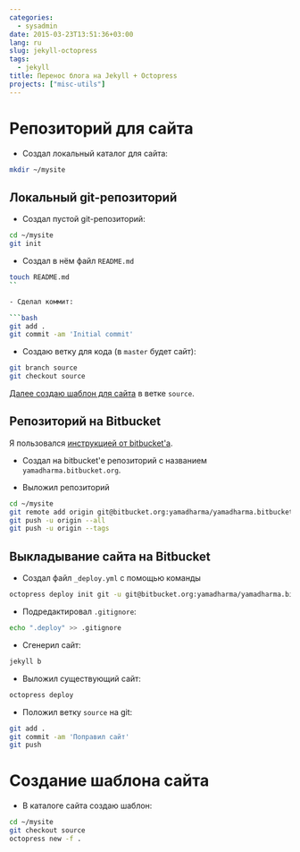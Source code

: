 ```yaml
---
categories:
  - sysadmin
date: 2015-03-23T13:51:36+03:00
lang: ru
slug: jekyll-octopress
tags:
  - jekyll
title: Перенос блога на Jekyll + Octopress
projects: ["misc-utils"]
---
```



# Репозиторий для сайта ##

- Создал локальный каталог для сайта:

```bash
mkdir ~/mysite
```

<!--more-->

## Локальный git-репозиторий ###

- Создал пустой git-репозиторий:

```bash
cd ~/mysite
git init
```

- Создал в нём файл `README.md`

```bash
touch README.md
``

- Сделал коммит:

```bash
git add .
git commit -am 'Initial commit'
```

- Создаю ветку для кода (в `master` будет сайт):

```bash
git branch source
git checkout source
```

[Далее создаю шаблон для сайта](#head_site-template-create) в ветке `source`.


## Репозиторий на Bitbucket ###

Я пользовался [инструкцией от bitbucket'а][website-on-bitbucket].

- Создал на bitbucket'е репозиторий с названием
`yamadharma.bitbucket.org`.

- Выложил репозиторий

```bash
cd ~/mysite
git remote add origin git@bitbucket.org:yamadharma/yamadharma.bitbucket.org.git
git push -u origin --all
git push -u origin --tags
```

## Выкладывание сайта на Bitbucket ###

- Создал файл `_deploy.yml` с помощью команды

```bash
octopress deploy init git -u git@bitbucket.org:yamadharma/yamadharma.bitbucket.org.git
```

- Подредактировал `.gitignore`:

```bash
echo ".deploy" >> .gitignore
```

- Сгенерил сайт:

```bash
jekyll b
```

- Выложил существующий сайт:

```bash
octopress deploy
```

- Положил ветку `source` на git:

```bash
git add .
git commit -am 'Поправил сайт'
git push
```

# <a name='head_site-template-create'></a> Создание шаблона сайта ##

- В каталоге сайта создаю шаблон:

```bash
cd ~/mysite
git checkout source
octopress new -f .
```

[website-on-bitbucket]: https://confluence.atlassian.com/display/BITBUCKET/Publishing+a+Website+on+Bitbucket


